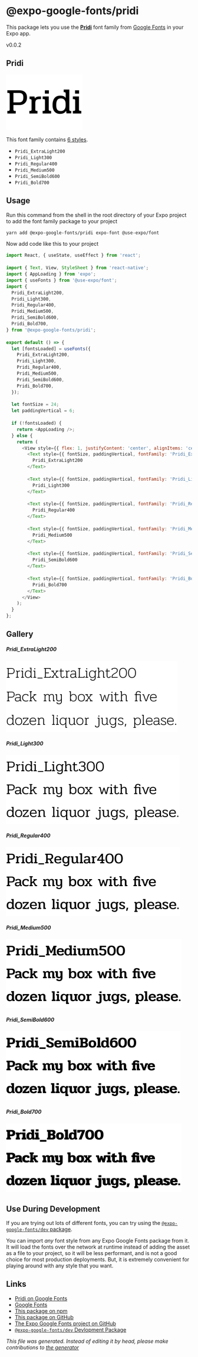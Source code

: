 # @expo-google-fonts/pridi

This package lets you use the [**Pridi**](https://fonts.google.com/specimen/Pridi) font family from [Google Fonts](https://fonts.google.com/) in your Expo app.

v0.0.2

## Pridi

![Pridi](./font-family.png)

This font family contains [6 styles](#gallery).

- `Pridi_ExtraLight200`
- `Pridi_Light300`
- `Pridi_Regular400`
- `Pridi_Medium500`
- `Pridi_SemiBold600`
- `Pridi_Bold700`

## Usage

Run this command from the shell in the root directory of your Expo project to add the font family package to your project
```sh
yarn add @expo-google-fonts/pridi expo-font @use-expo/font
```

Now add code like this to your project
```js
import React, { useState, useEffect } from 'react';

import { Text, View, StyleSheet } from 'react-native';
import { AppLoading } from 'expo';
import { useFonts } from '@use-expo/font';
import {
  Pridi_ExtraLight200,
  Pridi_Light300,
  Pridi_Regular400,
  Pridi_Medium500,
  Pridi_SemiBold600,
  Pridi_Bold700,
} from '@expo-google-fonts/pridi';

export default () => {
  let [fontsLoaded] = useFonts({
    Pridi_ExtraLight200,
    Pridi_Light300,
    Pridi_Regular400,
    Pridi_Medium500,
    Pridi_SemiBold600,
    Pridi_Bold700,
  });

  let fontSize = 24;
  let paddingVertical = 6;

  if (!fontsLoaded) {
    return <AppLoading />;
  } else {
    return (
      <View style={{ flex: 1, justifyContent: 'center', alignItems: 'center' }}>
        <Text style={{ fontSize, paddingVertical, fontFamily: 'Pridi_ExtraLight200' }}>
          Pridi_ExtraLight200
        </Text>

        <Text style={{ fontSize, paddingVertical, fontFamily: 'Pridi_Light300' }}>
          Pridi_Light300
        </Text>

        <Text style={{ fontSize, paddingVertical, fontFamily: 'Pridi_Regular400' }}>
          Pridi_Regular400
        </Text>

        <Text style={{ fontSize, paddingVertical, fontFamily: 'Pridi_Medium500' }}>
          Pridi_Medium500
        </Text>

        <Text style={{ fontSize, paddingVertical, fontFamily: 'Pridi_SemiBold600' }}>
          Pridi_SemiBold600
        </Text>

        <Text style={{ fontSize, paddingVertical, fontFamily: 'Pridi_Bold700' }}>
          Pridi_Bold700
        </Text>
      </View>
    );
  }
};

```

## Gallery

##### Pridi_ExtraLight200
![Pridi_ExtraLight200](./25767951345549f712ecc99e7f7e0ed309d7e3b707e8f82ac578dea2843ee338.ttf.png)

##### Pridi_Light300
![Pridi_Light300](./418f1e97f68102aa823ef64c5f96fbcec3fb67597331f6b65bbff28c82031fed.ttf.png)

##### Pridi_Regular400
![Pridi_Regular400](./33f3b1e354916fe8ce1a179c631238fdc60f52a959f39a02efbd3f8023bfbbda.ttf.png)

##### Pridi_Medium500
![Pridi_Medium500](./b57f641bac735f6cd44057a11cbabb787cbc33d1c8270040dc7d1cb6c4563858.ttf.png)

##### Pridi_SemiBold600
![Pridi_SemiBold600](./8847f26d3d388eb8a757c857d14058773c4f265b29fe5ef2da5da9132fb2924a.ttf.png)

##### Pridi_Bold700
![Pridi_Bold700](./26c0c1d38bb9f9387d48474dd1abf32af18563e40fa1067abcfa242e8870cf6b.ttf.png)


## Use During Development

If you are trying out lots of different fonts, you can try using the [`@expo-google-fonts/dev` package](https://www.npmjs.com/package/@expo-google-fonts/dev).

You can import *any* font style from any Expo Google Fonts package from it. It will load the fonts
over the network at runtime instead of adding the asset as a file to your project, so it will be 
less performant, and is not a good choice for most production deployments. But, it is extremely convenient
for playing around with any style that you want.

## Links

- [Pridi on Google Fonts](https://fonts.google.com/specimen/Pridi)
- [Google Fonts](https://fonts.google.com/)
- [This package on npm](https://www.npmjs.com/package/@expo-google-fonts/pridi)
- [This package on GitHub](https://github.com/expo/google-fonts/tree/master/font-packages/pridi)
- [The Expo Google Fonts project on GitHub](https://github.com/expo/google-fonts)
- [`@expo-google-fonts/dev` Devlopment Package](https://github.com/expo/google-fonts/tree/master/font-packages/dev)


*This file was generated. Instead of editing it by head, please make contributions to [the generator](https://github.com/expo/google-fonts/tree/master/packages/generator)*
